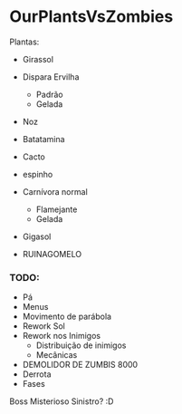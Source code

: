 # OurPlantsVsZombies<br>
Plantas:
- Girassol
- Dispara Ervilha
  - Padrão
  - Gelada
- Noz
- Batatamina
- Cacto
- espinho

- Carnívora normal
  - Flamejante 
  - Gelada
- Gigasol
- RUINAGOMELO   
### TODO:  
- Pá  
- Menus  
- Movimento de parábola  
- Rework Sol  
- Rework nos Inimigos
  - Distribuição de inimigos
  - Mecânicas  
- DEMOLIDOR DE ZUMBIS 8000  
- Derrota  
- Fases  
  
  
  
Boss Misterioso Sinistro? :D<br>
